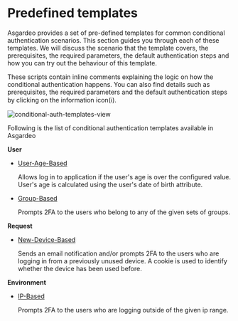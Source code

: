 # Predefined templates

Asgardeo provides a set of pre-defined templates for common conditional authentication scenarios. This section guides
you through each of these templates. We will discuss the scenario that the template covers, the prerequisites, the
required parameters, the default authentication steps and how you can try out the behaviour of this template.

These scripts contain inline comments explaining the logic on how the conditional authentication happens. You can also
find details such as prerequisites, the required parameters and the default authentication steps by clicking on the
information icon(:information_source:).

<img :src="$withBase('/assets/img/guides/conditional-auth/conditional-auth-templates.png')" alt="conditional-auth-templates-view"><br>

Following is the list of conditional authentication templates available in Asgardeo

**User**

* [User-Age-Based](./user-age-based-template)

  Allows log in to application if the user's age is over the configured value. User's age is calculated using the user's
  date of birth attribute.

* [Group-Based](./group-based-template)

  Prompts 2FA to the users who belong to any of the given sets of groups.

**Request**

* [New-Device-Based](./new-device-based-template)

  Sends an email notification and/or prompts 2FA to the users who are logging in from a previously unused device. A
  cookie is used to identify whether the device has been used before.

**Environment**

* [IP-Based](./ip-based-template)

  Prompts 2FA to the users who are logging outside of the given ip range.
